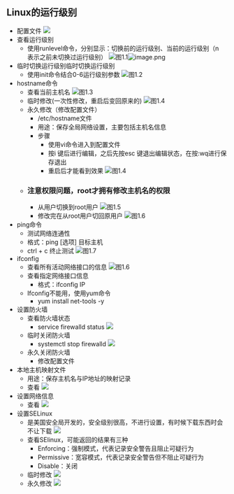 ## Linux的运行级别
- 配置文件
![](https://upload-images.jianshu.io/upload_images/14466013-6f6e17b57b5ce608.png?imageMogr2/auto-orient/strip%7CimageView2/2/w/1240)
- 查看运行级别
	- 使用runlevel命令，分别显示：切换前的运行级别、当前的运行级别（n 表示之前未切换过运行级别）
![图1.1](https://upload-images.jianshu.io/upload_images/14466013-63c92e5d0d84206e.png?imageMogr2/auto-orient/strip%7CimageView2/2/w/1240)![image.png](https://upload-images.jianshu.io/upload_images/14466013-63c92e5d0d84206e.png?imageMogr2/auto-orient/strip%7CimageView2/2/w/1240)
- 临时切换运行级别临时切换运行级别
	-  使用init命令结合0-6运行级别参数
![图1.2](https://upload-images.jianshu.io/upload_images/14466013-79eb308a1b11e70e.png?imageMogr2/auto-orient/strip%7CimageView2/2/w/1240)
- hostname命令
    - 查看当前主机名
![图1.3](https://upload-images.jianshu.io/upload_images/14466013-e355bae5b59d54c9.png?imageMogr2/auto-orient/strip%7CimageView2/2/w/1240)
	- 临时修改(一次性修改，重启后变回原来的)
![图1.4](https://upload-images.jianshu.io/upload_images/14466013-bc28ff7bd903755f.png?imageMogr2/auto-orient/strip%7CimageView2/2/w/1240)
	-  永久修改（修改配置文件）
		-  /etc/hostname文件
		-  用途：保存全局网络设置，主要包括主机名信息
		- 步骤
			- 使用vi命令进入到配置文件
			- 按i 键后进行编辑，之后先按esc 键退出编辑状态，在按:wq进行保存退出
			- 重启后才能看到效果
![图1.4](https://upload-images.jianshu.io/upload_images/14466013-5c94c2d3c1a3e04b.png?imageMogr2/auto-orient/strip%7CimageView2/2/w/1240)
	- ### 注意权限问题，root才拥有修改主机名的权限
		- 从用户切换到root用户
![图1.5](https://upload-images.jianshu.io/upload_images/14466013-e121d710522d5026.png?imageMogr2/auto-orient/strip%7CimageView2/2/w/1240)
		- 修改完在从root用户切回原用户
![图1.6](https://upload-images.jianshu.io/upload_images/14466013-44e5e44f5b0ccd2e.png?imageMogr2/auto-orient/strip%7CimageView2/2/w/1240)
- ping命令
	- 测试网络连通性
	- 格式：ping [选项] 目标主机
	- ctrl + c 终止测试
![图1.7](https://upload-images.jianshu.io/upload_images/14466013-4b6852e5ef4d6f4a.png?imageMogr2/auto-orient/strip%7CimageView2/2/w/1240)
- ifconfig
	- 查看所有活动网络接口的信息
![图1.6](https://upload-images.jianshu.io/upload_images/14466013-d9125068b290b4a0.png?imageMogr2/auto-orient/strip%7CimageView2/2/w/1240)
	- 查看指定网络接口信息
		- 格式：ifconfig IP
	- Ifconfig不能用，使用yum命令
		- yum install net-tools -y
- 设置防火墙
    - 查看防火墙状态
		- service firewalld status
![](https://upload-images.jianshu.io/upload_images/14466013-ed0a6797af818bf5.png?imageMogr2/auto-orient/strip%7CimageView2/2/w/1240)
	- 临时关闭防火墙
		- systemctl stop firewalld
![](https://upload-images.jianshu.io/upload_images/14466013-346bddfcb16a8e85.png?imageMogr2/auto-orient/strip%7CimageView2/2/w/1240)
 	- 永久关闭防火墙
		- 修改配置文件
- 本地主机映射文件
	- 用途：保存主机名与IP地址的映射记录
	- 查看
![](https://upload-images.jianshu.io/upload_images/14466013-819b4de6c879e530.png?imageMogr2/auto-orient/strip%7CimageView2/2/w/1240)
- 设置网络信息
	- 查看
![](https://upload-images.jianshu.io/upload_images/14466013-2cde392efeb633ba.png?imageMogr2/auto-orient/strip%7CimageView2/2/w/1240)
- 设置SELinux
	- 是美国安全局开发的，安全级别很高，不进行设置，有时候下载东西时会不让下载
![](https://upload-images.jianshu.io/upload_images/14466013-70fa95938ac76186.png?imageMogr2/auto-orient/strip%7CimageView2/2/w/1240)
	- 查看SElinux，可能返回的结果有三种
		- Enforcing：强制模式，代表记录安全警告且阻止可疑行为
		- Permissive：宽容模式，代表记录安全警告但不阻止可疑行为
		- Disable：关闭
	- 临时修改
![](https://upload-images.jianshu.io/upload_images/14466013-9cb3bced3356402e.png?imageMogr2/auto-orient/strip%7CimageView2/2/w/1240)
	- 永久修改
![](https://upload-images.jianshu.io/upload_images/14466013-840d2470a673ba95.png?imageMogr2/auto-orient/strip%7CimageView2/2/w/1240)
